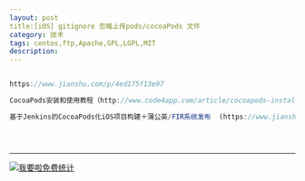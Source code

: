 ```yaml
---
layout: post
title:[iOS] gitignore 忽略上传pods/cocoaPods 文件
category: 技术
tags: centos,ftp,Apache,GPL,LGPL,MIT
description: 
---
```


```javascript

https://www.jianshu.com/p/4ed175f13e97

CocoaPods安装和使用教程（http://www.code4app.com/article/cocoapods-install-usage）

基于Jenkins的CocoaPods化iOS项目构建＋蒲公英/FIR系统发布  (https://www.jianshu.com/p/62b5ff147dac)





```



---


<script language="javascript" type="text/javascript" src="//js.users.51.la/19176892.js"></script>
<noscript><a href="//www.51.la/?19176892" target="_blank"><img alt="&#x6211;&#x8981;&#x5566;&#x514D;&#x8D39;&#x7EDF;&#x8BA1;" src="//img.users.51.la/19176892.asp" style="border:none" /></a></noscript>

